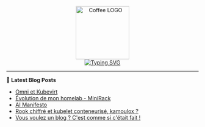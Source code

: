 <p align="center">
    <img src="https://avatars.githubusercontent.com/u/168379399" width="140px" alt="Coffee LOGO"/>
    <br>
    <a href="https://une-tasse-de.cafe"><img src="https://readme-typing-svg.herokuapp.com?font=Fira+Code&pause=1000&color=4c4131&background=FFFFFF00&center=true&vCenter=true&width=435&lines=Une-tasse-de.cafe;Need%2Fa%2FKawa?;Coffee-Blogger" alt="Typing SVG" /></a>
</p>

 -------

**📝 Latest Blog Posts**

<!-- BLOG-POST-LIST:START -->
- [Omni et Kubevirt](https://une-tasse-de.cafe/blog/omni/)
- [Évolution de mon homelab - MiniRack](https://une-tasse-de.cafe/blog/minirack/)
- [AI Manifesto](https://une-tasse-de.cafe/ai/)
- [Rook chiffré et kubelet conteneurisé, kamoulox ?](https://une-tasse-de.cafe/expresso/rook-kubelet-mount/)
- [Vous voulez un blog ? C&#39;est comme si c&#39;était fait !](https://une-tasse-de.cafe/expresso/get-a-blog/)
<!-- BLOG-POST-LIST:END -->
